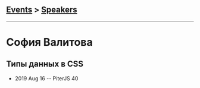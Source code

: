 ## [Events](../README.md) > [Speakers](../speakers.md)
---

# София Валитова

## Типы данных в CSS
- 2019 Aug 16 -- PiterJS 40    

